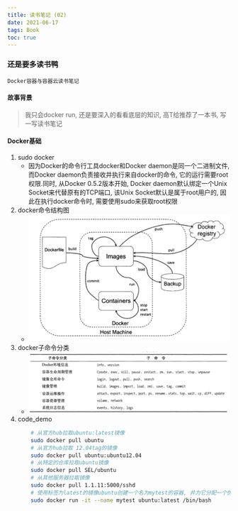 ```yaml
---
title: 读书笔记 (02)
date: 2021-06-17
tags: Book
toc: true
---
```


### 还是要多读书鸭
    Docker容器与容器云读书笔记

<!-- more -->

#### 故事背景
> 我只会docker run, 还是要深入的看看底层的知识, 高T给推荐了一本书, 写一写读书笔记

#### Docker基础
1. sudo docker
    * 因为Docker的命令行工具docker和Docker daemon是同一个二进制文件, 而Docker daemon负责接收并执行来自docker的命令, 它的运行需要root权限.同时, 从Docker 0.5.2版本开始, Docker daemon默认绑定一个Unix Socket来代替原有的TCP端口, 该Unix Socket默认是属于root用户的, 因此在执行docker命令时, 需要使用sudo来获取root权限
2. docker命令结构图
    * ![docker命令结构图](/img/20210617_1.png)
3. docker子命令分类
    * ![docker子命令分类](/img/20210617_2.png)
4. code_demo
    ```bash
        # 从官方hub拉取ubuntu:latest镜像
        sudo docker pull ubuntu
        # 从官方hub拉取 12.04tag的镜像
        sudo docker pull ubuntu:ubuntu12.04
        # 从特定的仓库拉取ubuntu镜像
        sudo docker pull SEL/ubuntu
        # 从其他服务器拉取镜像
        sudo docker pull 1.1.11:5000/sshd
        # 使用标签为latest的镜像ubuntu创建一个名为mytest的容器, 并为它分配一个伪终端执行/bin/bash命令
        sudo docker run -it --name mytest ubuntu:latest /bin/bash
    ```



